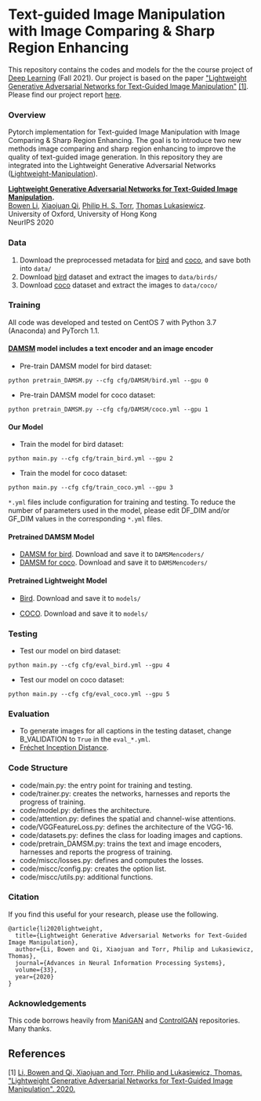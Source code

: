 # Text-guided Image Manipulation with Image Comparing \& Sharp Region Enhancing
This repository contains the codes and models for the the course project of [Deep Learning](http://http://www.da.inf.ethz.ch/teaching/2021/DeepLearning) (Fall 2021). Our project is based on the paper ["Lightweight Generative Adversarial Networks for Text-Guided Image Manipulation"](https://proceedings.neurips.cc/paper/2020/file/fae0b27c451c728867a567e8c1bb4e53-Paper.pdf) [[1]](#1). Please find our project report [here](project_report.pdf).

### Overview
Pytorch implementation for Text-guided Image Manipulation with Image Comparing \& Sharp Region Enhancing. The goal is to introduce two new methods image comparing and sharp region enhancing to improve the quality of text-guided image generation. In this repository they are integrated into the Lightweight Generative Adversarial Networks ([Lightweight-Manipulation](https://github.com/mrlibw/Lightweight-Manipulation)). 

**[Lightweight Generative Adversarial Networks for Text-Guided Image Manipulation](https://proceedings.neurips.cc/paper/2020/file/fae0b27c451c728867a567e8c1bb4e53-Paper.pdf).**  
[Bowen Li](https://mrlibw.github.io/), [Xiaojuan Qi](https://xjqi.github.io/), [Philip H. S. Torr](http://www.robots.ox.ac.uk/~phst/), [Thomas Lukasiewicz](http://www.cs.ox.ac.uk/people/thomas.lukasiewicz/).<br> University of Oxford, University of Hong Kong <br> NeurIPS 2020 <br>

### Data

1. Download the preprocessed metadata for [bird](https://drive.google.com/file/d/1D87x3JAt0w9ymlKElh7ArpAviKUqkNbN/view?usp=sharing) and [coco](https://drive.google.com/file/d/1hNEsFDj7S0aG1tXFvJy1DXtQWSl2Z9gZ/view?usp=sharing), and save both into `data/`
2. Download [bird](http://www.vision.caltech.edu/visipedia/CUB-200-2011.html) dataset and extract the images to `data/birds/`
3. Download [coco](http://cocodataset.org/#download) dataset and extract the images to `data/coco/`

### Training
All code was developed and tested on CentOS 7 with Python 3.7 (Anaconda) and PyTorch 1.1.

#### [DAMSM](https://github.com/taoxugit/AttnGAN) model includes a text encoder and an image encoder
- Pre-train DAMSM model for bird dataset:
```
python pretrain_DAMSM.py --cfg cfg/DAMSM/bird.yml --gpu 0
```
- Pre-train DAMSM model for coco dataset: 
```
python pretrain_DAMSM.py --cfg cfg/DAMSM/coco.yml --gpu 1
```
#### Our Model
- Train the model for bird dataset:
```
python main.py --cfg cfg/train_bird.yml --gpu 2
```
- Train the model for coco dataset: 
```
python main.py --cfg cfg/train_coco.yml --gpu 3
```

`*.yml` files include configuration for training and testing. To reduce the number of parameters used in the model, please edit DF_DIM and/or GF_DIM values in the corresponding `*.yml` files.

#### Pretrained DAMSM Model
- [DAMSM for bird](https://drive.google.com/file/d/1n-qKR7K4V-4oVC1GaGeIHLTQfIzPsTsE/view?usp=sharing). Download and save it to `DAMSMencoders/`
- [DAMSM for coco](https://drive.google.com/file/d/1GnXhzMKtFM-RK_ATsfU1tomta1Ko72vr/view?usp=sharing). Download and save it to `DAMSMencoders/`
#### Pretrained Lightweight Model 
- [Bird](https://drive.google.com/file/d/1ojDzj4zak0-L9tG48hSfN9FxibwjsS6V/view?usp=sharing). Download and save it to `models/`

- [COCO](https://drive.google.com/file/d/1fhGtqEF2FRZNq8-wNrDUgD6paMGEC-SW/view?usp=sharing). Download and save it to `models/`

### Testing
- Test our model on bird dataset:
```
python main.py --cfg cfg/eval_bird.yml --gpu 4
```
- Test our model on coco dataset: 
```
python main.py --cfg cfg/eval_coco.yml --gpu 5
```
### Evaluation

- To generate images for all captions in the testing dataset, change B_VALIDATION to `True` in the `eval_*.yml`. 
- [Fréchet Inception Distance](https://github.com/mseitzer/pytorch-fid).

### Code Structure
- code/main.py: the entry point for training and testing.
- code/trainer.py: creates the networks, harnesses and reports the progress of training.
- code/model.py: defines the architecture.
- code/attention.py: defines the spatial and channel-wise attentions.
- code/VGGFeatureLoss.py: defines the architecture of the VGG-16.
- code/datasets.py: defines the class for loading images and captions.
- code/pretrain_DAMSM.py: trains the text and image encoders, harnesses and reports the progress of training. 
- code/miscc/losses.py: defines and computes the losses.
- code/miscc/config.py: creates the option list.
- code/miscc/utils.py: additional functions.

### Citation

If you find this useful for your research, please use the following.

```
@article{li2020lightweight,
  title={Lightweight Generative Adversarial Networks for Text-Guided Image Manipulation},
  author={Li, Bowen and Qi, Xiaojuan and Torr, Philip and Lukasiewicz, Thomas},
  journal={Advances in Neural Information Processing Systems},
  volume={33},
  year={2020}
}
```

### Acknowledgements
This code borrows heavily from [ManiGAN](https://github.com/mrlibw/ManiGAN) and [ControlGAN](https://github.com/mrlibw/ControlGAN) repositories. Many thanks.

## References
<a id="1">[1]</a> [Li, Bowen and Qi, Xiaojuan and Torr, Philip and Lukasiewicz, Thomas. "Lightweight Generative Adversarial Networks for Text-Guided Image Manipulation". 2020.](https://proceedings.neurips.cc/paper/2020/file/fae0b27c451c728867a567e8c1bb4e53-Paper.pdf)
